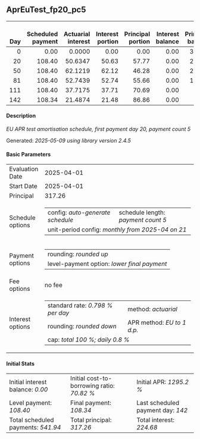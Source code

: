 <h2>AprEuTest_fp20_pc5</h2>
<table>
    <thead style="vertical-align: bottom;">
        <th style="text-align: right;">Day</th>
        <th style="text-align: right;">Scheduled payment</th>
        <th style="text-align: right;">Actuarial interest</th>
        <th style="text-align: right;">Interest portion</th>
        <th style="text-align: right;">Principal portion</th>
        <th style="text-align: right;">Interest balance</th>
        <th style="text-align: right;">Principal balance</th>
        <th style="text-align: right;">Total actuarial interest</th>
        <th style="text-align: right;">Total interest</th>
        <th style="text-align: right;">Total principal</th>
    </thead>
    <tr style="text-align: right;">
        <td class="ci00">0</td>
        <td class="ci01" style="white-space: nowrap;">0.00</td>
        <td class="ci02">0.0000</td>
        <td class="ci03">0.00</td>
        <td class="ci04">0.00</td>
        <td class="ci05">0.00</td>
        <td class="ci06">317.26</td>
        <td class="ci07">0.0000</td>
        <td class="ci08">0.00</td>
        <td class="ci09">0.00</td>
    </tr>
    <tr style="text-align: right;">
        <td class="ci00">20</td>
        <td class="ci01" style="white-space: nowrap;">108.40</td>
        <td class="ci02">50.6347</td>
        <td class="ci03">50.63</td>
        <td class="ci04">57.77</td>
        <td class="ci05">0.00</td>
        <td class="ci06">259.49</td>
        <td class="ci07">50.6347</td>
        <td class="ci08">50.63</td>
        <td class="ci09">57.77</td>
    </tr>
    <tr style="text-align: right;">
        <td class="ci00">50</td>
        <td class="ci01" style="white-space: nowrap;">108.40</td>
        <td class="ci02">62.1219</td>
        <td class="ci03">62.12</td>
        <td class="ci04">46.28</td>
        <td class="ci05">0.00</td>
        <td class="ci06">213.21</td>
        <td class="ci07">112.7566</td>
        <td class="ci08">112.75</td>
        <td class="ci09">104.05</td>
    </tr>
    <tr style="text-align: right;">
        <td class="ci00">81</td>
        <td class="ci01" style="white-space: nowrap;">108.40</td>
        <td class="ci02">52.7439</td>
        <td class="ci03">52.74</td>
        <td class="ci04">55.66</td>
        <td class="ci05">0.00</td>
        <td class="ci06">157.55</td>
        <td class="ci07">165.5005</td>
        <td class="ci08">165.49</td>
        <td class="ci09">159.71</td>
    </tr>
    <tr style="text-align: right;">
        <td class="ci00">111</td>
        <td class="ci01" style="white-space: nowrap;">108.40</td>
        <td class="ci02">37.7175</td>
        <td class="ci03">37.71</td>
        <td class="ci04">70.69</td>
        <td class="ci05">0.00</td>
        <td class="ci06">86.86</td>
        <td class="ci07">203.2180</td>
        <td class="ci08">203.20</td>
        <td class="ci09">230.40</td>
    </tr>
    <tr style="text-align: right;">
        <td class="ci00">142</td>
        <td class="ci01" style="white-space: nowrap;">108.34</td>
        <td class="ci02">21.4874</td>
        <td class="ci03">21.48</td>
        <td class="ci04">86.86</td>
        <td class="ci05">0.00</td>
        <td class="ci06">0.00</td>
        <td class="ci07">224.7054</td>
        <td class="ci08">224.68</td>
        <td class="ci09">317.26</td>
    </tr>
</table>
<h4>Description</h4>
<p><i>EU APR test amortisation schedule, first payment day 20, payment count 5</i></p>
<p>Generated: <i>2025-05-09 using library version 2.4.5</i></p>
<h4>Basic Parameters</h4>
<table>
    <tr>
        <td>Evaluation Date</td>
        <td>2025-04-01</td>
    </tr>
    <tr>
        <td>Start Date</td>
        <td>2025-04-01</td>
    </tr>
    <tr>
        <td>Principal</td>
        <td>317.26</td>
    </tr>
    <tr>
        <td>Schedule options</td>
        <td>
            <table>
                <tr>
                    <td>config: <i>auto-generate schedule</i></td>
                    <td>schedule length: <i><i>payment count</i> 5</i></td>
                </tr>
                <tr>
                    <td colspan="2" style="white-space: nowrap;">unit-period config: <i>monthly from 2025-04 on 21</i></td>
                </tr>
            </table>
        </td>
    </tr>
    <tr>
        <td>Payment options</td>
        <td>
            <table>
                <tr>
                    <td>rounding: <i>rounded up</i></td>
                </tr>
                <tr>
                    <td>level-payment option: <i>lower&nbsp;final&nbsp;payment</i></td>
                </tr>
            </table>
        </td>
    </tr>
    <tr>
        <td>Fee options</td>
        <td>no fee
        </td>
    </tr>
    <tr>
        <td>Interest options</td>
        <td>
            <table>
                <tr>
                    <td>standard rate: <i>0.798 % per day</i></td>
                    <td>method: <i>actuarial</i></td>
                </tr>
                <tr>
                    <td>rounding: <i>rounded down</i></td>
                    <td>APR method: <i>EU to 1 d.p.</i></td>
                </tr>
                <tr>
                    <td colspan="2">cap: <i>total 100 %; daily 0.8 %</td>
                </tr>
            </table>
        </td>
    </tr>
</table>
<h4>Initial Stats</h4>
<table>
    <tr>
        <td>Initial interest balance: <i>0.00</i></td>
        <td>Initial cost-to-borrowing ratio: <i>70.82 %</i></td>
        <td>Initial APR: <i>1295.2 %</i></td>
    </tr>
    <tr>
        <td>Level payment: <i>108.40</i></td>
        <td>Final payment: <i>108.34</i></td>
        <td>Last scheduled payment day: <i>142</i></td>
    </tr>
    <tr>
        <td>Total scheduled payments: <i>541.94</i></td>
        <td>Total principal: <i>317.26</i></td>
        <td>Total interest: <i>224.68</i></td>
    </tr>
</table>